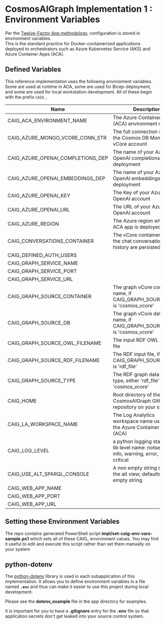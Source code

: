 # CosmosAIGraph Implementation 1 : Environment Variables

Per the [Twelve-Factor App methodology](https://12factor.net/config),
configuration is stored in environment variables.  
This is the standard practice for Docker-containerized applications deployed to orchestrators
such as Azure Kubernetes Service (AKS) and Azure Container Apps (ACA).

## Defined Variables

This reference implementation uses the following environment variables.
Some are used at runtime in ACA, some are used for Bicep-deployment,
and some are used for local workstation development.
All of these begin with the prefix `CAIG_`.

| Name | Description |
| --------------------------------- | --------------------------------- |
| CAIG_ACA_ENVIRONMENT_NAME | The Azure Container App (ACA) environment name |
| CAIG_AZURE_MONGO_VCORE_CONN_STR | The full connection string for the Cosmos DB Mongo vCore account |
| CAIG_AZURE_OPENAI_COMPLETIONS_DEP | The name of your Azure OpenAI completions deployment |
| CAIG_AZURE_OPENAI_EMBEDDINGS_DEP | The name of your Azure OpenAI embeddings deployment |
| CAIG_AZURE_OPENAI_KEY | The Key of your Azure OpenAI account |
| CAIG_AZURE_OPENAI_URL | The URL of your Azure OpenAI account |
| CAIG_AZURE_REGION | The Azure region where the ACA app is deployed to |
| CAIG_CONVERSATIONS_CONTAINER | The vCore container where the chat conversations and history are persisted |
| CAIG_DEFINED_AUTH_USERS |  |
| CAIG_GRAPH_SERVICE_NAME |  |
| CAIG_GRAPH_SERVICE_PORT |  |
| CAIG_GRAPH_SERVICE_URL |  |
| CAIG_GRAPH_SOURCE_CONTAINER | The graph vCore container name, if CAIG_GRAPH_SOURCE_TYPE is 'cosmos_vcore' |
| CAIG_GRAPH_SOURCE_DB | The graph vCore database name, if CAIG_GRAPH_SOURCE_TYPE is 'cosmos_vcore' |
| CAIG_GRAPH_SOURCE_OWL_FILENAME | The input RDF OWL ontology file |
| CAIG_GRAPH_SOURCE_RDF_FILENAME | The RDF input file, if CAIG_GRAPH_SOURCE_TYPE is 'rdf_file' |
| CAIG_GRAPH_SOURCE_TYPE | The RDF graph data source type, either 'rdf_file' or 'cosmos_vcore' |
| CAIG_HOME | Root directory of the CosmosAIGraph GitHub repository on your system |
| CAIG_LA_WORKSPACE_NAME | The Log Analytics workspace name used by the Azure Container App (ACA) |
| CAIG_LOG_LEVEL | a python logging standard-lib level name: notset, debug, info, warning, error, or critical |
| CAIG_USE_ALT_SPARQL_CONSOLE | A non empty string displays the alt view; defaults to an empty string |
| CAIG_WEB_APP_NAME |  |
| CAIG_WEB_APP_PORT |  |
| CAIG_WEB_APP_URL |  |

## Setting these Environment Variables

The repo contains generated PowerShell script **impl/set-caig-env-vars-sample.ps1**
which sets all of these CAIG_ environment values.
You may find it useful to edit and execute this script rather than set them manually on your system


## python-dotenv

The [python-dotenv](https://pypi.org/project/python-dotenv/) library is used
in each subapplication of this implementation.
It allows you to define environment variables in a file named **`.env`**
and thus can make it easier to use this project during local development.

Please see the **dotenv_example** file in the app directory for examples.

It is important for you to have a **.gitignore** entry for the **.env** file
so that application secrets don't get leaked into your source control system.

